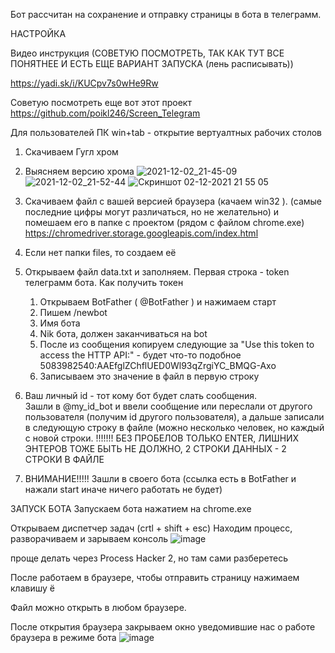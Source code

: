 Бот рассчитан на сохранение и отправку страницы в бота в телеграмм. 

НАСТРОЙКА

Видео инструкция (СОВЕТУЮ ПОСМОТРЕТЬ, ТАК КАК ТУТ ВСЕ ПОНЯТНЕЕ И ЕСТЬ ЕЩЕ ВАРИАНТ ЗАПУСКА (лень расписывать))

https://yadi.sk/i/KUCpv7s0wHe9Rw 

Советую посмотреть еще вот этот проект https://github.com/poikl246/Screen_Telegram

Для пользователей ПК win+tab - открытие вертуалтных рабочих столов

1. Скачиваем Гугл хром
2. Выясняем версию хрома
![2021-12-02_21-45-09](https://user-images.githubusercontent.com/56103491/144466778-3c953825-7c51-4d6c-862e-26b599bde218.png)
![2021-12-02_21-52-44](https://user-images.githubusercontent.com/56103491/144466943-b50bc0c6-f198-41ff-8167-b68d96545ac5.png)
![Скриншот 02-12-2021 21 55 05](https://user-images.githubusercontent.com/56103491/144467498-edfb17d4-0f51-4449-baba-a93460d10527.png)

3. Скачиваем файл с вашей версией браузера (качаем win32 ). (самые последние цифры могут различаться, но не желательно) и помешаем его в папке с проектом (рядом с файлом chrome.exe)
https://chromedriver.storage.googleapis.com/index.html

4. Если нет папки files, то создаем её
5. Открываем файл data.txt и заполняем. Первая строка - token телеграмм бота. 
      Как получить токен 
      1. Открываем BotFather ( @BotFather ) и нажимаем старт
      2. Пишем /newbot 
      3. Имя бота
      4. Nik бота, должен заканчиваться на bot
      5. После из сообщения копируем следующие за "Use this token to access the HTTP API:" - будет что-то подобное 5083982540:AAEfglZChflUED0Wl93qZrgiYC_BMQG-Axo
      6. Записываем это значение в файл в первую строку 
  
6. Ваш личный id - тот кому бот будет слать сообщения.  
  Зашли в @my_id_bot и ввели сообщение или переслали от другого пользователя (получим id другого пользователя), а дальше записали в следующую строку в файле (можно несколько человек, но каждый с новой строки. !!!!!!! БЕЗ ПРОБЕЛОВ ТОЛЬКО ENTER, ЛИШНИХ ЭНТЕРОВ ТОЖЕ БЫТЬ НЕ ДОЛЖНО, 2 СТРОКИ ДАННЫХ - 2 СТРОКИ В ФАЙЛЕ
  
7. ВНИМАНИЕ!!!!! Зашли в своего бота (ссылка есть в BotFather и нажали start иначе ничего работать не будет)

ЗАПУСК БОТА
Запускаем бота нажатием на chrome.exe

Открываем диспетчер задач (crtl + shift + esc)
Находим процесс, разворачиваем и зарываем консоль ![image](https://user-images.githubusercontent.com/56103491/144477489-051829b7-e433-4ba3-93dd-17325917b787.png)

проще делать через Process Hacker 2, но там сами разберетесь 

После работаем в браузере, чтобы отправить страницу нажимаем клавишу ё
 
Файл можно открыть в любом браузере.

После открытия браузера закрываем окно уведомившие нас о работе браузера в режиме бота
![image](https://user-images.githubusercontent.com/56103491/144479182-3f71c38b-7683-4d67-ac8d-8737b772c81c.png)
